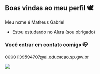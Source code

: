 ## Boas vindas ao meu perfil 🕊️

Meu nome é Matheus Gabriel

- Estou estudando no Alura (sou obrigado)

 ### Você entrar em contato comigo 📪

 00001109594707@al.educacao.sp.gov.br




![](https://media1.tenor.com/m/ZhHZ3JH0VOkAAAAC/jorels-brother-irmao-do-jorel.gif)

